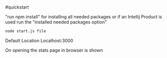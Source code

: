 #quickstart

"run npm install" for installing all needed packages
or if an Intellij Product is used run the "installed needed
packages option"

```bash
node start.js file
```

Default Location Localhost:3000

On opening the stats page in browser is shown